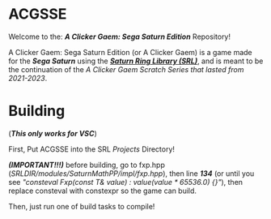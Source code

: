# ACGSSE
Welcome to the: ***A Clicker Gaem: Sega Saturn Edition*** Repository!

A Clicker Gaem: Sega Saturn Edition (or A Clicker Gaem) is a game made for the ***Sega Saturn*** using the [***Saturn Ring Library (SRL)***](https://github.com/ReyeMe/SaturnRingLib), and is meant to be the continuation of the *A Clicker Gaem Scratch Series that lasted from 2021-2023*.

# Building
(***This only works for VSC***)

First, Put ACGSSE into the SRL *Projects* Directory!

***(IMPORTANT!!!)*** before building, go to fxp.hpp (*SRLDIR/modules/SaturnMathPP/impl/fxp.hpp*), then line ***134*** (or until you see *"consteval Fxp(const T& value) : value(value * 65536.0) {}"*), then replace consteval with constexpr so the game can build.

Then, just run one of build tasks to compile!
